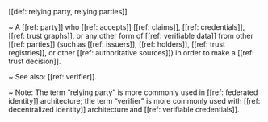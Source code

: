 [[def: relying party, relying parties]]

~ A [[ref: party]] who [[ref: accepts]] [[ref: claims]], [[ref: credentials]], [[ref: trust graphs]], or any other form of [[ref: verifiable data]] from other [[ref: parties]] (such as [[ref: issuers]], [[ref: holders]], [[ref: trust registries]], or other [[ref: authoritative sources]]) in order to make a [[ref: trust decision]].

~ See also: [[ref: verifier]].

~ Note: The term “relying party” is more commonly used in [[ref: federated identity]] architecture; the term “verifier” is more commonly used with [[ref: decentralized identity]] architecture and [[ref: verifiable credentials]].

